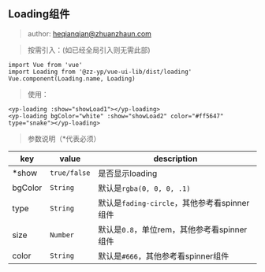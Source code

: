 ## Loading组件

> author: heqianqian@zhuanzhaun.com

> 按需引入：(如已经全局引入则无需此部)


```
import Vue from 'vue'
import Loading from '@zz-yp/vue-ui-lib/dist/loading'
Vue.component(Loading.name, Loading)

```

> 使用：

```
<yp-loading :show="showLoad1"></yp-loading>
<yp-loading bgColor="white" :show="showLoad2" color="#ff5647" type="snake"></yp-loading>

```

> 参数说明（*代表必须）

key | value | description
--- | --- | ---
*show | `true/false` | 是否显示loading
bgColor | `String` | 默认是`rgba(0, 0, 0, .1)`
type | `String` | 默认是`fading-circle`，其他参考看spinner组件
size | `Number` | 默认是`0.8`，单位rem，其他参考看spinner组件
color | `String` | 默认是`#666`，其他参考看spinner组件






